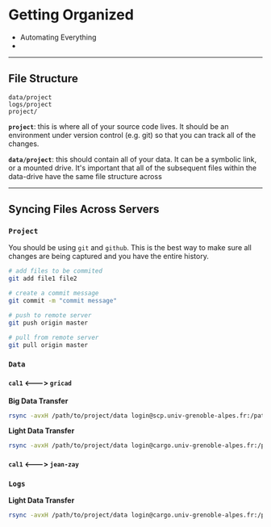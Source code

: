 # Getting Organized


* Automating Everything
* 

---

## File Structure

```
data/project
logs/project
project/
```


**`project`**: this is where all of your source code lives. It should be an environment under version control (e.g. git) so that you can track all of the changes.

**`data/project`**: this should contain all of your data. It can be a symbolic link, or a mounted drive. It's important that all of the subsequent files within the data-drive have the same file structure across 


---
## Syncing Files Across Servers


### `Project`

You should be using `git` and `github`. This is the best way to make sure all changes are being captured and you have the entire history.

```bash
# add files to be commited
git add file1 file2

# create a commit message
git commit -m "commit message"

# push to remote server
git push origin master

# pull from remote server
git pull origin master
```


### `Data`


#### `cal1` <---> `gricad`

**Big Data Transfer**

```bash
rsync -avxH /path/to/project/data login@scp.univ-grenoble-alpes.fr:/path/to/project/data
```

**Light Data Transfer**

```bash
rsync -avxH /path/to/project/data login@cargo.univ-grenoble-alpes.fr:/path/to/project/data
```

#### `cal1` <---> `jean-zay`

### `Logs`

**Light Data Transfer**

```bash
rsync -avxH /path/to/project/data login@cargo.univ-grenoble-alpes.fr:/path/to/project/data
```